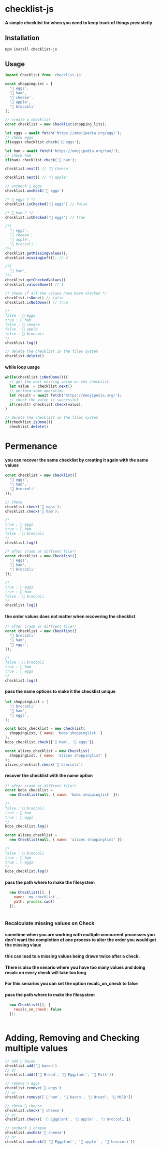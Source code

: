 checklist-js
=======
#### A simple checklist for when you need to keep track of things presistetly

## Installation
```
npm install checklist-js
```
## Usage
```javascript
import Checklist from 'checklist-js'

const shoppingList = [ 
  '🥚 eggs', 
  '🥩 ham', 
  '🧀 cheese', 
  '🍎 apple', 
  '🥦 broccoli' 
];

// create a checklist
const checklist = new Checklist(shopping_lits);

let eggs = await fetch('https://emojipedia.org/egg/');
// check eggs
if(eggs) checklist.check('🥚 eggs');

let ham = await fetch('https://emojipedia.org/ham/');
// check ham
if(ham) checklist.check('🥩 ham');

checklist.next() // '🧀 cheese'

checklist.next() // '🍎 apple'

// uncheck 🥚 eggs
checklist.uncheck('🥚 eggs')

/* 🥚 eggs ? */
checklist.isChecked('🥚 eggs') // false

/* 🥩 ham ? */
checklist.isChecked('🥚 eggs') // true

/*[ 
  '🥚 eggs', 
  '🧀 cheese',
  '🍎 apple',
  '🥦 broccoli',
]*/
checklist.getMissingValues();
checklist.missingLeft(); // 4

/*[ 
  '🥩 ham',
]*/
checklist.getCheckedValues()
checklist.valuesDone() // 1

/* check if all the values have been checked */
checklist.isDone() // false
checklist.isNotDone() // true

/*
false : 🥚 eggs 
true : 🥩 ham
false : 🧀 cheese
false : 🍎 apple
false : 🥦 broccoli
*/
checklist.log()

// delete the checklist in the files system
checklist.delete()
```
#### while loop usage
```javascript
while(checklist.isNotDone()){
  // get the next missing value on the checklist
  let value  = checklist.next()
  // perform some operation 
  let result = await fetch('https://emojipedia.org/');
  // check the value if successful
  if(result) checklist.check(value);
}

// delete the checklist in the files system
if(checklist.isDone())
  checklist.delete()
```


Permenance
====
#### you can recover the same checklist by creating it again with the same values
```javascript
const checklist = new Checklist([ 
  '🥚 eggs', 
  '🥩 ham',  
  '🥦 broccoli' 
]);

// check
checklist.check('🥚 eggs');
checklist.check('🥩 ham');

/*
true : 🥚 eggs 
true : 🥩 ham
false : 🥦 broccoli
*/
checklist.log()

```
```javascript
/* after crash or diffrent file*/
const checklist = new Checklist([ 
  '🥚 eggs', 
  '🥩 ham',  
  '🥦 broccoli' 
]);

/*
true : 🥚 eggs 
true : 🥩 ham
false : 🥦 broccoli
*/
checklist.log()
```
#### the order values does not matter when recovering the checklist
```javascript
/* after crash or diffrent file*/
const checklist = new Checklist([ 
  '🥦 broccoli' 
  '🥩 ham',
  '🥚 eggs', 
]);

/*
false : 🥦 broccoli 
true : 🥩 ham
true : 🥚 eggs
*/
checklist.log()
```
#### pass the name options to make it the checklist unique
```javascript
let shoppingList = [ 
  '🥦 broccoli' 
  '🥩 ham',
  '🥚 eggs', 
];

const bobs_checklist = new Checklist(
  shoppingList, { name: 'bobs shoppinglist' } 
);
bobs_checklist.check(['🥩 ham', '🥚 eggs'])

const alices_checklist = new Checklist(
  shoppingList, { name: 'alices shoppinglist' } 
);
alices_checklist.check('🥦 broccoli')

```
#### recover the checklist with the name option
```javascript
/* after crash or diffrent file*/
const bobs_checklist = 
  new Checklist(null, { name: 'bobs shoppinglist' });
  
/*
false : 🥦 broccoli 
true : 🥩 ham
true : 🥚 eggs
*/
bobs_checklist.log()

const alices_checklist = 
  new Checklist(null, { name: 'alices shoppinglist' });
  
/*
false : 🥦 broccoli 
true : 🥩 ham
true : 🥚 eggs
*/
bobs_checklist.log()
 ```
#### pass the path where to make the filesystem
```javascript 
  new Checklist([], { 
    name: 'my_checklist',
    path: process.cwd()
  });
  
 ```
### Recalculate missing values on Check
#### sometime when you are working with multiple concurrent processes you don't want the completion of one process to alter the order you would get the missing vlaue
#### this can lead to a missing values being drawn twice after a check. 
#### There is also the senario where you have too many values and doing recalc on every check will take too long
#### For this senarios you can set the option recalc_on_check to false
#### pass the path where to make the filesystem
```javascript 
  new Checklist([], { 
    recalc_on_check: false
  });
  
 ```
 
 Adding, Removing and Checking multiple values
====
```javascript
// add 🥓 bacon
checklist.add('🥓 bacon')
// or 
checklist.add(['🍞 Bread', '🍆 Eggplant', '🥛 Milk'])

// remove 🥚 eggs
checklist.remove('🥚 eggs')
// or 
checklist.remove(['🥩 ham', '🥓 bacon', '🍞 Bread', '🥛 Milk'])

// check 🧀 cheese
checklist.check('🧀 cheese')
// or 
checklist.check([ '🍆 Eggplant', '🍎 apple' , '🥦 broccoli'])

// uncheck 🧀 cheese
checklist.unchek('🧀 cheese')
// or 
checklist.uncheck([ '🍆 Eggplant', '🍎 apple' , '🥦 broccoli'])

```


